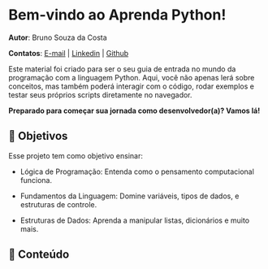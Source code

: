 # **Bem-vindo ao Aprenda Python!**

**Autor**: Bruno Souza da Costa

**Contatos**: <a href="mailto:brun.souz4@gmail.com" target="_blank">E-mail</a>
| <a href="https://www.linkedin.com/in/bruno-souza-a74396214/" target="_blank">Linkedin</a> | <a href="https://github.com/BruninSouza" target="_blank">Github</a>

Este material foi criado para ser o seu guia de entrada no mundo da programação com a linguagem Python. Aqui, você não apenas lerá sobre conceitos, mas também poderá interagir com o código, rodar exemplos e testar seus próprios scripts diretamente no navegador.

**Preparado para começar sua jornada como desenvolvedor(a)? Vamos lá!**

## 🎯 **Objetivos**
Esse projeto tem como objetivo ensinar:

- Lógica de Programação: Entenda como o pensamento computacional funciona.

- Fundamentos da Linguagem: Domine variáveis, tipos de dados, e estruturas de controle.

- Estruturas de Dados: Aprenda a manipular listas, dicionários e muito mais.

## 📜 **Conteúdo**

```{tableofcontents}